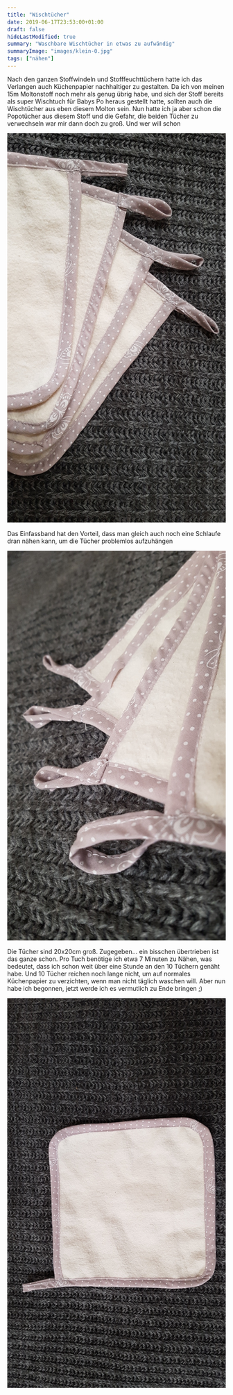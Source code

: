 ```yaml
---
title: "Wischtücher"
date: 2019-06-17T23:53:00+01:00
draft: false
hideLastModified: true
summary: "Waschbare Wischtücher in etwas zu aufwändig"
summaryImage: "images/klein-0.jpg"
tags: ["nähen"]
---
```


Nach den ganzen Stoffwindeln und Stofffeuchttüchern hatte ich das Verlangen auch Küchenpapier nachhaltiger zu gestalten. Da ich von meinen 15m Moltonstoff noch mehr als genug übrig habe, und sich der Stoff bereits als super Wischtuch für Babys Po heraus gestellt hatte, sollten auch die Wischtücher aus eben diesem Molton sein. Nun hatte ich ja aber schon die Popotücher aus diesem Stoff und die Gefahr, die beiden Tücher zu verwechseln war mir dann doch zu groß. Und wer will schon 

![Bild Tücher](images/klein-0.jpg)

Das Einfassband hat den Vorteil, dass man gleich auch noch eine Schlaufe dran nähen kann, um die Tücher problemlos aufzuhängen

![Schlaufenbild](images/klein-1.jpg)

Die Tücher sind 20x20cm groß. Zugegeben... ein bisschen übertrieben ist das ganze schon. Pro Tuch benötige ich etwa 7 Minuten zu Nähen, was bedeutet, dass ich schon weit über eine Stunde an den 10 Tüchern genäht habe. Und 10 Tücher reichen noch lange nicht, um auf normales Küchenpapier zu verzichten, wenn man nicht täglich waschen will. Aber nun habe ich begonnen, jetzt werde ich es vermutlich zu Ende bringen ;)

![einzelnes Tuch](images/klein-2.jpg)
